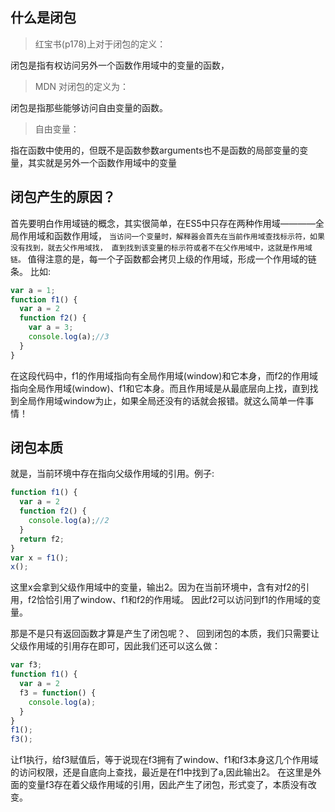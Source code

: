 ## 什么是闭包
> 红宝书(p178)上对于闭包的定义：

闭包是指有权访问另外一个函数作用域中的变量的函数，

> MDN 对闭包的定义为：

闭包是指那些能够访问自由变量的函数。

> 自由变量：

指在函数中使用的，但既不是函数参数arguments也不是函数的局部变量的变量，其实就是另外一个函数作用域中的变量

## 闭包产生的原因？
首先要明白作用域链的概念，其实很简单，在ES5中只存在两种作用域————全局作用域和函数作用域，
`当访问一个变量时，解释器会首先在当前作用域查找标示符，如果没有找到，就去父作用域找，
直到找到该变量的标示符或者不在父作用域中，这就是作用域链。`
值得注意的是，每一个子函数都会拷贝上级的作用域，形成一个作用域的链条。
比如:
```javascript
var a = 1;
function f1() {
  var a = 2
  function f2() {
    var a = 3;
    console.log(a);//3
  }
}
```
在这段代码中，f1的作用域指向有全局作用域(window)和它本身，而f2的作用域指向全局作用域(window)、f1和它本身。而且作用域是从最底层向上找，直到找到全局作用域window为止，如果全局还没有的话就会报错。就这么简单一件事情！


## 闭包本质

就是，当前环境中存在指向父级作用域的引用。例子:

```javascript
function f1() {
  var a = 2
  function f2() {
    console.log(a);//2
  }
  return f2;
}
var x = f1();
x();
```

这里x会拿到父级作用域中的变量，输出2。因为在当前环境中，含有对f2的引用，f2恰恰引用了window、f1和f2的作用域。
因此f2可以访问到f1的作用域的变量。


那是不是只有返回函数才算是产生了闭包呢？、
回到闭包的本质，我们只需要让父级作用域的引用存在即可，因此我们还可以这么做：

```javascript
var f3;
function f1() {
  var a = 2
  f3 = function() {
    console.log(a);
  }
}
f1();
f3();
```

让f1执行，给f3赋值后，等于说现在f3拥有了window、f1和f3本身这几个作用域的访问权限，还是自底向上查找，最近是在f1中找到了a,因此输出2。
在这里是外面的变量f3存在着父级作用域的引用，因此产生了闭包，形式变了，本质没有改变。

